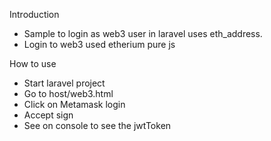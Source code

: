 
Introduction
- Sample to login as web3 user in laravel uses eth_address.
- Login to web3 used etherium pure js


How to use
- Start laravel project
- Go to host/web3.html
- Click on Metamask login
- Accept sign
- See on console to see the jwtToken